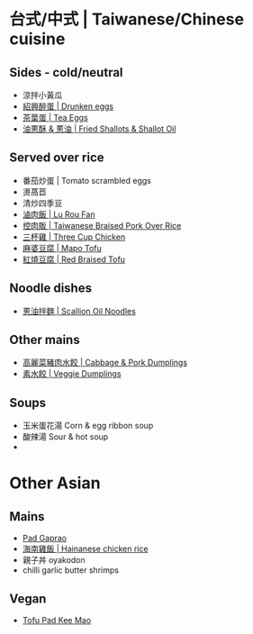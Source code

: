 # 台式/中式 | Taiwanese/Chinese cuisine

## Sides - cold/neutral

- 涼拌小黃瓜
- [紹興醉蛋 | Drunken eggs](drunken-eggs.md)
- [茶葉蛋 | Tea Eggs](tea-eggs.md)
- [油蔥酥 & 蔥油 | Fried Shallots & Shallot Oil](fried-shallots-oil.md)

## Served over rice

- 番茄炒蛋 | Tomato scrambled eggs 
- 燙萵苣
- 清炒四季豆
- [滷肉飯 | Lu Rou Fan](lu-rou-fan.md)
- [控肉販 | Taiwanese Braised Pork Over Rice](braised-pork-rice.md)
- [三杯雞 | Three Cup Chicken](three-cup-chicken.md)
- [麻婆豆腐 | Mapo Tofu](mapo-tofu.md)
- [紅燒豆腐 | Red Braised Tofu](red-braised-tofu.md)

## Noodle dishes

- [蔥油拌麵 | Scallion Oil Noodles](scallion-oil-noodles.md)

## Other mains

- [高麗菜豬肉水餃 | Cabbage & Pork Dumplings](cabbage-pork-dumplings.md)
- [素水餃 | Veggie Dumplings](veggie-dumplings.md)

## Soups

- 玉米蛋花湯 Corn & egg ribbon soup 
- 酸辣湯 Sour & hot soup
- 


# Other Asian

## Mains

- [Pad Gaprao](pad-gaprao.md)
- [海南雞飯 | Hainanese chicken rice](hainanese-chicken-rice.md)
- 親子丼 oyakodon
- chilli garlic butter shrimps

## Vegan

- [Tofu Pad Kee Mao](tofu-pad-kee-mao.md)

